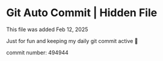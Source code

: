 # Git Auto Commit | Hidden File

This file was added Feb 12, 2025

Just for fun and keeping my daily git commit active 🤪

commit number: 494944

